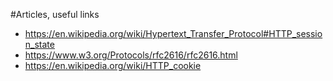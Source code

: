 #Articles, useful links

 - https://en.wikipedia.org/wiki/Hypertext_Transfer_Protocol#HTTP_session_state
 - https://www.w3.org/Protocols/rfc2616/rfc2616.html
 - https://en.wikipedia.org/wiki/HTTP_cookie
 
